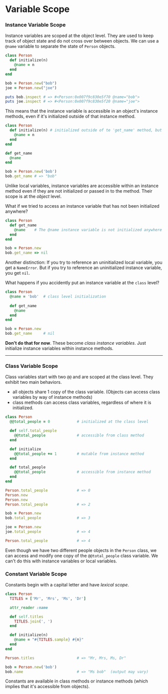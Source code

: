 # Variable Scope

### Instance Variable Scope

Instance variables are scoped at the object level. They are used to keep track of object state and do not cross over between objects. We can use a `@name` variable to separate the state of `Person` objects.

```ruby
class Person
  def initialize(n)
    @name = n
  end
end

bob = Person.new("bob")
joe = Person.new("joe")

puts bob.inspect # => #<Person:0x007f9c830e5f70 @name="bob">
puts joe.inspect # => #<Person:0x007f9c830e5f20 @name="joe">
```

This means that the instance variable is accessible in an object's instance methods, even if it's initialized outside of that instance method.

```ruby
class Person
  def initialize(n) # initialized outside of te 'get_name' method, but still available to it
    @name = n
  end
end

def get_name
  @name
end

bob = Person.new('bob')       
bob.get_name # => "bob"
```

Unlike local variables, instance variables are accessible within an instance method even if they are not initialized or passed in to the method. Their scope is at the *object* level. 

What if we tried to access an instance variable that has not been initialized anywhere?

```ruby
class Person
  def get_name
    @name    # The @name instance variable is not initialized anywhere
  end
end

bob = Person.new
bob.get_name => nil
```

Another distinction: If you try to reference an uninitialized local variable, you get a `NameError`. But if you try to reference an uninitialized instance variable, you get `nil`. 

What happens if you accidently put an instance variable at the `class` level?

```ruby
class Person
  @name = 'bob'  # class level initialization
  
  def get_name
    @name
  end
end

bob = Person.new
bob.get_name     # nil
```

**Don't do that for now**. These become *class instance variables*. Just initialize instance variables within instance methods.

***

### Class Variable Scope

Class variables start with two `@@` and are scoped at the class level. They exhibit two main behaviors.

- all objects share 1 copy of the class variable. (Objects can access class variables by way of instance methods)
- class methods can access class variables, regardless of where it is initialized.

```ruby
class Person
  @@total_people = 0            # initialized at the class level

  def self.total_people
    @@total_people              # accessible from class method
  end

  def initialize
    @@total_people += 1         # mutable from instance method
  end

  def total_people
    @@total_people              # accessible from instance method
  end
end

Person.total_people             # => 0
Person.new
Person.new
Person.total_people             # => 2

bob = Person.new
bob.total_people                # => 3

joe = Person.new
joe.total_people                # => 4

Person.total_people             # => 4
```

Even though we have two different people objects in the `Person` class, we can access and modify one copy of the `@@total_people` class variable. We can't do this with instance variables or local variables. 

### Constant Variable Scope

Constants begin with a capital letter and have *lexical scope*.

```ruby
class Person
  TITLES = ['Mr', 'Mrs', 'Ms', 'Dr']

  attr_reader :name

  def self.titles
    TITLES.join(', ')
  end

  def initialize(n)
    @name = "#{TITLES.sample} #{n}"
  end
end

Person.titles                   # => "Mr, Mrs, Ms, Dr"

bob = Person.new('bob')
bob.name                        # => "Ms bob"  (output may vary)
```

Constants are available in class methods or instance methods (which implies that it's accessible from objects).
